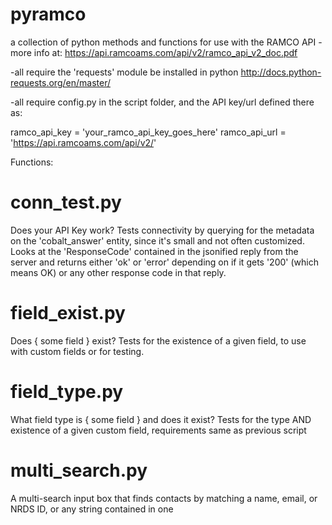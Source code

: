 # pyramco

a collection of python methods and functions for use with the RAMCO API - more info at: https://api.ramcoams.com/api/v2/ramco_api_v2_doc.pdf

-all require the 'requests' module be installed in python http://docs.python-requests.org/en/master/ 

-all require config.py in the script folder, and the API key/url defined there as: 

ramco_api_key = 'your_ramco_api_key_goes_here'
ramco_api_url = 'https://api.ramcoams.com/api/v2/'


Functions: 

# conn_test.py
Does your API Key work? Tests connectivity by querying for the metadata on the 'cobalt_answer' entity, since it's small and not often customized. Looks at the 'ResponseCode' contained in the jsonified reply from the server and returns either 'ok' or 'error' depending on if it gets '200' (which means OK) or any other response code in that reply.

# field_exist.py
Does { some field } exist? Tests for the existence of a given field, to use with custom fields or for testing.

# field_type.py
What field type is { some field } and does it exist? Tests for the type AND existence of a given custom field, requirements same as previous script

# multi_search.py
A multi-search input box that finds contacts by matching a name, email, or NRDS ID, or any string contained in one
